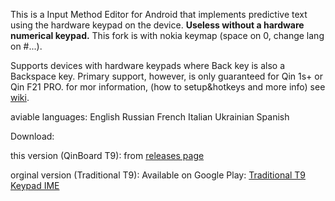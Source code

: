 This is a Input Method Editor for Android that implements predictive text using the hardware keypad on the device. **Useless without a hardware numerical keypad.**
This fork is with nokia keymap (space on 0, change lang on #...).

Supports devices with hardware keypads where Back key is also a Backspace key. Primary support, however, is only guaranteed for Qin 1s+ or Qin F21 PRO.
for mor information, (how to setup&hotkeys and more info) see [wiki](https://github.com/AshiVered/QinBoard-T9/wiki).

aviable languages:
English
Russian
French
Italian
Ukrainian
Spanish

Download:

this version (QinBoard T9): from [releases page](https://github.com/AshiVered/QinBoard-T9/releases)

orginal version (Traditional T9):
Available on Google Play: [Traditional T9 Keypad IME](https://play.google.com/store/apps/details?id=org.nyanya.android.traditionalt9)
